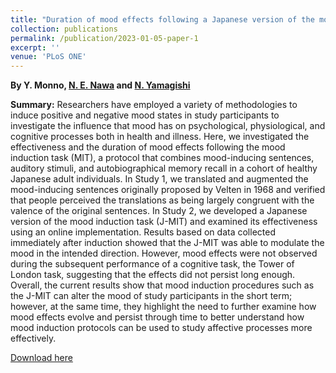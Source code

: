 ```yaml
---
title: "Duration of mood effects following a Japanese version of the mood induction task"
collection: publications
permalink: /publication/2023-01-05-paper-1
excerpt: ''
venue: 'PLoS ONE'
---
```


<b>By Y. Monno, <a href="https://eijinawa.github.io">N. E. Nawa</a> and <a href="http://www.ritsumei.ac.jp/~yamagisi/index-e.html">N. Yamagishi</a></b>

<b>Summary:</b> Researchers have employed a variety of methodologies to induce
positive and negative mood states in study participants to investigate
the influence that mood has on psychological, physiological, and
cognitive processes both in health and illness. Here, we investigated
the effectiveness and the duration of mood effects following the mood
induction task (MIT), a protocol that combines mood-inducing
sentences, auditory stimuli, and autobiographical memory recall in a
cohort of healthy Japanese adult individuals. In Study 1, we
translated and augmented the mood-inducing sentences originally
proposed by Velten in 1968 and verified that people perceived the
translations as being largely congruent with the valence of the
original sentences. In Study 2, we developed a Japanese version of the
mood induction task (J-MIT) and examined its effectiveness using an
online implementation. Results based on data collected immediately
after induction showed that the J-MIT was able to modulate the mood in
the intended direction. However, mood effects were not observed during
the subsequent performance of a cognitive task, the Tower of London
task, suggesting that the effects did not persist long
enough. Overall, the current results show that mood induction
procedures such as the J-MIT can alter the mood of study participants
in the short term; however, at the same time, they highlight the need
to further examine how mood effects evolve and persist through time to
better understand how mood induction protocols can be used to study
affective processes more effectively.

[Download here](https://journals.plos.org/plosone/article?id=10.1371/journal.pone.0293871)

